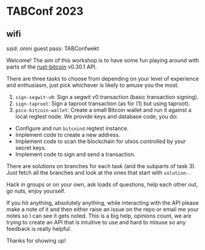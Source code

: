 TABConf 2023
============

## wifi

ssid: omni guest
pass: TABConfwekt


Welcome! The aim of this workshop is to have some fun playing around with parts of the
[rust-bitcoin](https://docs.rs/bitcoin/0.30.1/bitcoin/index.html) v0.30.1 API.

There are three tasks to choose from depending on your level of experience and enthusiasm, just pick
whichever is likely to amuse you the most.

1. `sign-segwit-v0`: Sign a segwit v0 transaction (basic transaction signing).
2. `sign-taproot`: Sign a taproot transaction (as for (1) but using taproot).
3. `pico-bitcoin-wallet`: Create a small Bitcoin wallet and run it against a local regtest node. We
   provide keys and database code, you do:

  - Configure and run `bitcoind` regtest instance.
  - Implement code to create a new address.
  - Implement code to scan the blockchain for utxos controlled by your secret keys.
  - Implement code to sign and send a transaction.

There are solutions on branches for each task (and the subparts of task 3). Just fetch all the
branches and look at the ones that start with `solution-`.

Hack in groups or on your own, ask loads of questions, help each other out, go nuts, enjoy yourself.

If you hit anything, absolutely anything, while interacting with the API please make a note of it
and then either raise an issue on the repo or email me your notes so I can see it gets noted. This
is a big help, opinions count, we are trying to create an API that is intuitive to use and hard to
misuse so any feedback is really helpful.

Thanks for showing up!
